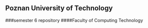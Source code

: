 Poznan University of Technology
---------
###semester 6 repository
####Faculty of Computing Technology
